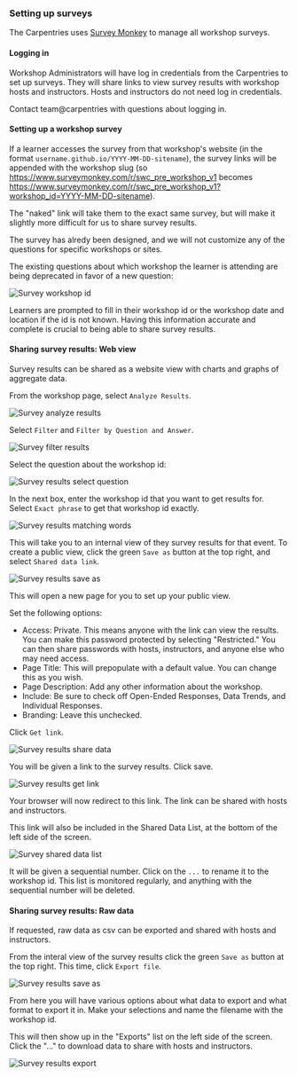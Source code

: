 ### Setting up surveys

The Carpentries uses [Survey Monkey](https://www.surveymonkey.com/) to manage all workshop surveys. 

#### Logging in

Workshop Administrators will have log in credentials from the Carpentries to set up surveys.  They will share links to view survey results with workshop hosts and instructors.  Hosts and instructors do not need log in credentials.

Contact team@carpentries with questions about logging in.

#### Setting up a workshop survey

If a learner accesses the survey from that workshop's website (in the format `username.github.io/YYYY-MM-DD-sitename`), the survey links will be appended with the workshop slug (so https://www.surveymonkey.com/r/swc_pre_workshop_v1 becomes https://www.surveymonkey.com/r/swc_pre_workshop_v1?workshop_id=YYYY-MM-DD-sitename).

The "naked" link will take them to the exact same survey, but will make it slightly more difficult for us to share survey results.

The survey has alredy been designed, and we will not customize any of the questions for specific workshops or sites.

The existing questions about which workshop the learner is attending are being deprecated in favor of a new question:

![Survey workshop id](images/surveymonkey_workshopid.png)

Learners are prompted to fill in their workshop id or the workshop date and location if the id is not known.  Having this information accurate and complete is crucial to being able to share survey results.

#### Sharing survey results: Web view

Survey results can be shared as a website view with charts and graphs of aggregate data.

From the workshop page, select `Analyze Results`.

![Survey analyze results](images/surveymonkey_analyzeresults.png)

Select `Filter` and `Filter by Question and Answer`.

![Survey filter results](images/surveymonkey_filter.png)

Select the question about the workshop id:

![Survey results select question](images/surveymonkey_selectquestion.png)

In the next box, enter the workshop id that you want to get results for.  Select `Exact phrase` to get that workshop id exactly.

![Survey results matching words](images/surveymonkey_matchingwords.png)


This will take you to an internal view of they survey results for that event. To create a public view, click the green `Save as` button at the top right, and select `Shared data link`.

![Survey results save as](images/surveymonkey_saveas.png)

This will open a new page for you to set up your public view.

Set the following options:

* Access: Private. This means anyone with the link can view the results. You can make this password protected by selecting "Restricted." You can then share passwords with hosts, instructors, and anyone else who may need access.
* Page Title: This will prepopulate with a default value.  You can change this as you wish.
* Page Description: Add any other information about the workshop.
* Include: Be sure to check off Open-Ended Responses, Data Trends, and Individual Responses.
* Branding: Leave this unchecked.

Click `Get link`.

![Survey results share data](images/surveymonkey_sharedata.png)

You will be given a link to the survey results. Click save.

![Survey results get link](images/surveymonkey_getlink.png)

Your browser will now redirect to this link.  The link can be shared with hosts and instructors.

This link will also be included in the Shared Data List, at the bottom of the left side of the screen.

![Survey shared data list](images/surveymonkey_shareddatalist.png)

It will be given a sequential number.  Click on the `...` to rename it to the workshop id.  This list is monitored regularly, and anything with the sequential number will be deleted.


#### Sharing survey results: Raw data

If requested, raw data as csv can be exported and shared with hosts and instructors.

From the interal view of the survey results click the green `Save as` button at the top right. This time, click `Export file`.

![Survey results save as](images/surveymonkey_saveas.png)

From here you will have various options about what data to export and what format to export it in.  Make your selections and name the filename with the workshop id.

This will then show up in the "Exports" list on the left side of the screen.  Click the "..." to download data to share with hosts and instructors.

![Survey results export](images/surveymonkey_export.png)







 

